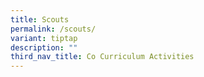 ```yaml
---
title: Scouts
permalink: /scouts/
variant: tiptap
description: ""
third_nav_title: Co Curriculum Activities
---
```


